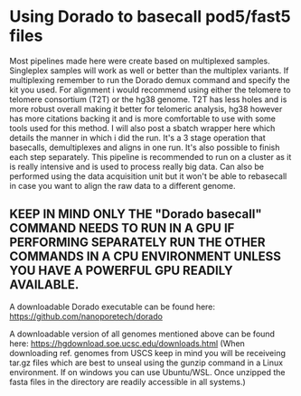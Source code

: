 # Using Dorado to basecall pod5/fast5 files

Most pipelines made here were create based on multiplexed samples. Singleplex samples will work as well or better than the multiplex variants. 
If multiplexing remember to run the Dorado demux command and specify the kit you used. For alignment i would recommend using either the telomere to telomere consortium (T2T)
or the hg38 genome. T2T has less holes and is more robust overall making it better for telomeric analysis, hg38 however has more citations backing it and is more comfortable to use with some tools used for this method.
I will also post a sbatch wrapper here which details the manner in which i did the run. It's a 3 stage operation that basecalls, demultiplexes and aligns in one run.
It's also possible to finish each step separately. This pipeline is recommended to run on a cluster as it is really intensive and is used to process really big data. Can also be performed using the data acquisition unit but it won't be able to rebasecall in case you want to align the raw data to a different genome. 

## KEEP IN MIND ONLY THE "Dorado basecall" COMMAND NEEDS TO RUN IN A GPU IF PERFORMING SEPARATELY RUN THE OTHER COMMANDS IN A CPU ENVIRONMENT UNLESS YOU HAVE A POWERFUL GPU READILY AVAILABLE.

A downloadable Dorado executable can be found here: https://github.com/nanoporetech/dorado

A downloadable version of all genomes mentioned above can be found here: https://hgdownload.soe.ucsc.edu/downloads.html
(When downloading ref. genomes from USCS keep in mind you will be receiveing tar.gz files which are best to unseal using the gunzip command in a Linux environment. If on windows you can use Ubuntu/WSL. Once unzipped the fasta files in the directory are readily accessible in all systems.)
